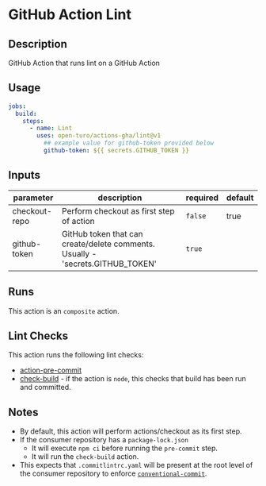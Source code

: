 # GitHub Action Lint

## Description

GitHub Action that runs lint on a GitHub Action

## Usage

```yaml
jobs:
  build:
    steps:
      - name: Lint
        uses: open-turo/actions-gha/lint@v1
          ## example value for github-token provided below
          github-token: ${{ secrets.GITHUB_TOKEN }}
```

## Inputs

| parameter     | description                                                                    | required | default |
| ------------- | ------------------------------------------------------------------------------ | -------- | ------- |
| checkout-repo | Perform checkout as first step of action                                       | `false`  | true    |
| github-token  | GitHub token that can create/delete comments. Usually - 'secrets.GITHUB_TOKEN' | `true`   |         |

## Runs

This action is an `composite` action.

## Lint Checks

This action runs the following lint checks:

- [action-pre-commit](https://github.com/open-turo/action-pre-commit)
- [check-build](../check-build/README.md) - if the action is `node`, this checks that build has been run and committed.

## Notes

- By default, this action will perform actions/checkout as its first step.
- If the consumer repository has a `package-lock.json`
  - It will execute `npm ci` before running the `pre-commit` step.
  - It will run the `check-build` action.
- This expects that `.commitlintrc.yaml` will be present at the root level of the consumer repository to enforce [`conventional-commit`](https://github.com/wagoid/commitlint-github-action).
